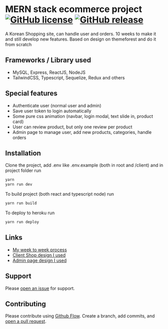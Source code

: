 # MERN stack ecommerce project [![GitHub license](https://img.shields.io/badge/license-MIT-lightgrey.svg)](LICENSE.md) [![GitHub release](https://img.shields.io/badge/version-1.0.1-blue)](https://github.com/Carthage/Carthage/releases)

A Korean Shopping site, can handle user and orders. 10 weeks to make it and still develop new features. Based on design on themeforest and do it from scratch

## Frameworks / Library used

- MySQL, Express, ReactJS, NodeJS
- TailwindCSS, Typescript, Sequelize, Redux and others

## Special features

- Authenticate user (normal user and admin)
- Save user token to login automatically
- Some pure css animation (navbar, login modal, text slide in, product card)
- User can review product, but only one review per product
- Admin page to manage user, add new products, categories, handle orders

## Installation

Clone the project, add .env like .env.example (both in root and /client) and in project folder run

```sh
yarn
yarn run dev
```

To build project (both react and typescript node) run

```sh
yarn run build
```

To deploy to heroku run

```sh
yarn run deploy
```

## Links

- [My week to week process](READMEs/ProcessByWeeks.md)
- [Client Shop design I used](https://preview.uideck.com/items/shopr-theme/index.html)
- [Admin page design I used]([#installation](https://preview.themeforest.net/item/material-admin-extended-dark-responsive-template/full_screen_preview/19199417?_ga=2.225058522.1117022391.1583339517-704068843.1583316266))


## Support

Please [open an issue](https://github.com/fraction/readme-boilerplate/issues/new) for support.

## Contributing

Please contribute using [Github Flow](https://guides.github.com/introduction/flow/). Create a branch, add commits, and [open a pull request](https://github.com/fraction/readme-boilerplate/compare/).